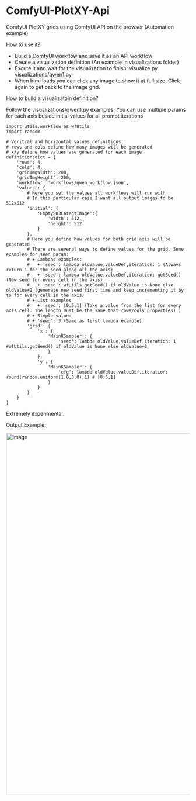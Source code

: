 # ComfyUI-PlotXY-Api
ComfyUI PlotXY grids using ComfyUI API on the browser (Automation example)

How to use it?

- Build a ComfyUI workflow and save it as an API workflow
- Create a visualization definition (An example in visualizations folder)
- Excute it and wait for the visualization to finish: visualize.py visualizations/qwen1.py
- When html loads you can click any image to show it at full size. Click again to get back to the image grid.

How to build a visualizatoin definition?

Follow the visualizations/qwen1.py examples. You can use multiple params for each axis beside initial values for all prompt iterations

```
import utils.workflow as wfUtils
import random

# Veritcal and horizontal values definitions.
# rows and cols define how many images will be generated
# x/y define how values are generated for each image
definition:dict = {
    'rows': 4,
    'cols': 4,
    'gridImgWidth': 200,
    'gridImgHeight': 200,
    'workflow': 'workflows/qwen_workflow.json',
    'values': {
        # Here you set the values all workflows will run with 
        # In this particular case I want all output images to be 512x512
        'initial': {
            'EmptySD3LatentImage':{
                'width': 512,
                'height': 512
            }
        },
        # Here you define how values for both grid axis will be generated
        # There are several ways to define values for the grid. Some examples for seed param:
        # + Lambdas examples: 
        #   + 'seed': lambda oldValue,valueDef,iteration: 1 (Always return 1 for the seed along all the axis)
        #   + 'seed': lambda oldValue,valueDef,iteration: getSeed() (New seed for every cell in the axis)
        #   + 'seed': wfUtils.getSeed() if oldValue is None else oldValue+2 (generate new seed first time and keep incrementing it by to for every cell in the axis)
        # + List examples
        #   + 'seed': [0.5,1] (Take a value from the list for every axis cell. The length must be the same that rows/cols properties) )
        # + Simple value:
        # + 'seed': 3 (Same as first lambda example)
        'grid': {
            'x': {
                'MainKSampler': {
                    'seed': lambda oldValue,valueDef,iteration: 1 #wfUtils.getSeed() if oldValue is None else oldValue+2
                }
            },
            'y': {
                'MainKSampler': {
                    'cfg': lambda oldValue,valueDef,iteration: round(random.uniform(1.0,3.0),1) # [0.5,1]
                }
            }
        }
    }
}

```

Extremely experimental.

Output Example:

<img width="1622" height="990" alt="image" src="https://github.com/user-attachments/assets/4dde3c20-ec75-4368-a27c-c20e7b7a81e8" />

